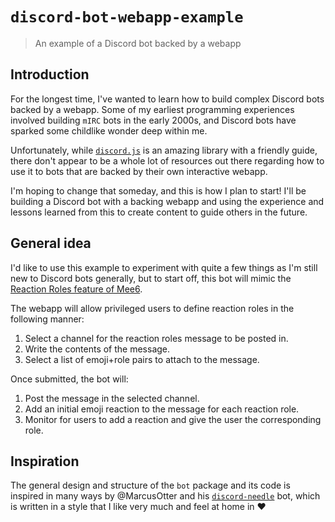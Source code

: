 # `discord-bot-webapp-example`

> An example of a Discord bot backed by a webapp

## Introduction

For the longest time, I've wanted to learn how to build complex Discord bots
backed by a webapp. Some of my earliest programming experiences involved
building `mIRC` bots in the early 2000s, and Discord bots have sparked some
childlike wonder deep within me.

Unfortunately, while [`discord.js`](https://github.com/discordjs/discord.js) is
an amazing library with a friendly guide, there don't appear to be a whole lot
of resources out there regarding how to use it to bots that are backed by their
own interactive webapp.

I'm hoping to change that someday, and this is how I plan to start! I'll be
building a Discord bot with a backing webapp and using the experience and
lessons learned from this to create content to guide others in the future.

## General idea

I'd like to use this example to experiment with quite a few things as I'm still
new to Discord bots generally, but to start off, this bot will mimic the
[Reaction Roles feature of Mee6](https://mee6.xyz/tutorials/allow-users-to-self-assign-roles-in-discord-with-the-mee6-bot-reaction-roles).

The webapp will allow privileged users to define reaction roles in the following
manner:

1. Select a channel for the reaction roles message to be posted in.
2. Write the contents of the message.
3. Select a list of emoji+role pairs to attach to the message.

Once submitted, the bot will:

1. Post the message in the selected channel.
2. Add an initial emoji reaction to the message for each reaction role.
3. Monitor for users to add a reaction and give the user the corresponding role.

## Inspiration

The general design and structure of the `bot` package and its code is inspired
in many ways by @MarcusOtter and his
[`discord-needle`](https://github.com/MarcusOtter/discord-needle) bot, which is
written in a style that I like very much and feel at home in :heart:
